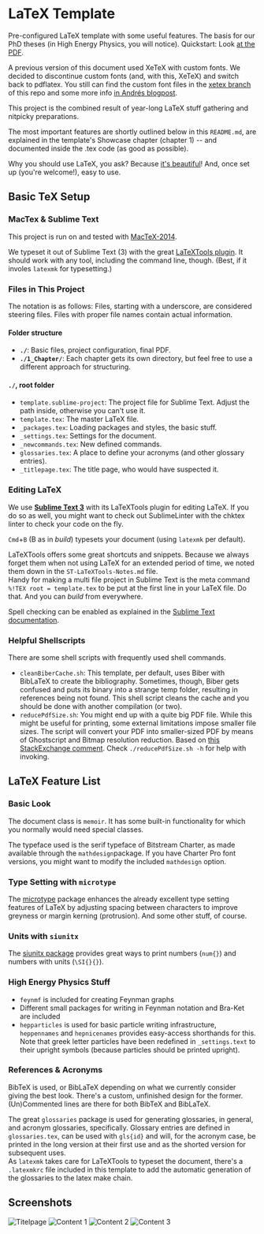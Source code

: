 # LaTeX Template

Pre-configured LaTeX template with some useful features. The basis for our PhD theses (in High Energy Physics, you will notice). Quickstart: Look [at the PDF](https://github.com/Nepomuk/LaTeX-Template/blob/master/template.pdf).

A previous version of this document used XeTeX with custom fonts. We decided to discontinue custom fonts (and, with this, XeTeX) and switch back to pdflatex. You still can find the custom font files in the [xetex branch](https://github.com/Nepomuk/LaTeX-Template/tree/xetex) of this repo and some more info [in Andrés blogpost](http://drlog.andregoerres.de/use-truetype-fonts-with-latex/).

This project is the combined result of year-long LaTeX stuff gathering and nitpicky preparations.

The most important features are shortly outlined below in this `README.md`, are explained in the template's Showcase chapter (chapter 1) -- and documented inside the .tex code (as good as possible).

Why you should use LaTeX, you ask? Because [it's beautiful](http://nitens.org/taraborelli/latex)! And, once set up (you're welcome!), easy to use.


## Basic TeX Setup
### MacTex & Sublime Text
This project is run on and tested with [MacTeX-2014](http://tug.org/mactex/).

We typeset it out of Sublime Text (3) with the great [LaTeXTools plugin](https://github.com/SublimeText/LaTeXTools). It should work with any tool, including the command line, though. (Best, if it involes `latexmk` for typesetting.)

### Files in This Project
The notation is as follows: Files, starting with a underscore, are considered steering files. Files with proper file names contain actual information.

#### Folder structure
* **`./`**: Basic files, project configuration, final PDF.
* **`./1_Chapter/`**: Each chapter gets its own directory, but feel free to use a different approach for structuring.


#### `./`, root folder
* `template.sublime-project`: The project file for Sublime Text. Adjust the path inside, otherwise you can't use it.
* `template.tex`: The master LaTeX file.
* `_packages.tex`: Loading packages and styles, the basic stuff.
* `_settings.tex`: Settings for the document.
* `_newcommands.tex`: New defined commands.
* `glossaries.tex`: A place to define your acronyms (and other glossary entries).
* `_titlepage.tex`: The title page, who would have suspected it.



### Editing LaTeX

We use **[Sublime Text 3](http://www.sublimetext.com/)** with its LaTeXTools plugin for editing LaTeX. If you do so as well, you might want to check out SublimeLinter with the chktex linter to check your code on the fly.

`Cmd`+`B` (B as in *build*) typesets your document (using `latexmk` per default).

LaTeXTools offers some great shortcuts and snippets. Because we always forget them when not using LaTeX for an extended period of time, we noted them down in the `ST-LaTeXTools-Notes.md` file.  
Handy for making a multi file project in Sublime Text is the meta command `%!TEX root = template.tex` to be put at the first line in your LaTeX file. Do that. And you can *build* from everywhere.

Spell checking can be enabled as explained in the [Sublime Text documentation](http://www.sublimetext.com/docs/2/spell_checking.html).

### Helpful Shellscripts
There are some shell scripts with frequently used shell commands.
* `cleanBiberCache.sh`: This template, per default, uses Biber with BibLaTeX to create the bibliography. Sometimes, though, Biber gets confused and puts its binary into a strange temp folder, resulting in references being not found. This shell script cleans the cache and you should be done with another compilation (or two).
* `reducePdfSize.sh`: You might end up with a quite big PDF file. While this might be useful for printing, some external limitations impose smaller file sizes. The script will convert your PDF into smaller-sized PDF by means of Ghostscript and Bitmap resolution reduction. Based on [this StackExchange comment](http://tex.stackexchange.com/a/41273/56326). Check `./reducePdfSize.sh -h` for help with invoking.

## LaTeX Feature List

### Basic Look
The document class is `memoir`. It has some built-in functionality for which you normally would need special classes.

The typeface used is the serif typeface of Bitstream Charter, as made available through the `mathdesign`package. If you have Charter Pro font versions, you might want to modify the included `mathdesign` option.

### Type Setting with `microtype`
The [microtype](http://ctan.org/tex-archive/macros/latex/contrib/microtype) package enhances the already excellent type setting features of LaTeX by adjusting spacing between characters to improve greyness or margin kerning (protrusion). And some other stuff, of course.

### Units with `siunitx`
The [siunitx package](http://www.ctan.org/pkg/siunitx) provides great ways to print numbers (`num{}`) and numbers with units (`\SI{}{}`).

### High Energy Physics Stuff
* `feynmf` is included for creating Feynman graphs
* Different small packages for writing in Feynman notation and Bra-Ket are included
* `hepparticles` is used for basic particle writing infrastructure, `heppennames` and `hepnicenames` provides easy-access shorthands for this. Note that greek letter particles have been redefined in `_settings.text` to their upright symbols (because particles should be printed upright).

### References & Acronyms
BibTeX is used, or BibLaTeX depending on what we currently consider giving the best look. There's a custom, unfinished design for the former.  
(Un)Commented lines are there for both BibTeX and BibLaTeX.

The great `glossaries` package is used for generating glossaries, in general, and acronym glossaries, specifically. Glossary entries are defined in `glossaries.tex`, can be used with `gls{id}` and will, for the acronym case, be printed in the long version at their first use and as the shorted version for subsequent uses.  
As `latexmk` takes care for LaTeXTools to typeset the document, there's a `.latexmkrc` file included in this template to add the automatic generation of the glossaries to the latex make chain.


## Screenshots
![Titelpage](https://raw.githubusercontent.com/Nepomuk/LaTeX-Template/master/exampleimages/template-0-shrunk.png "Titelpage")
![Content 1](https://raw.githubusercontent.com/Nepomuk/LaTeX-Template/master/exampleimages/template-4-shrunk.png "Content 1")
![Content 2](https://raw.githubusercontent.com/Nepomuk/LaTeX-Template/master/exampleimages/template-5-shrunk.png "Content 2")
![Content 3](https://raw.githubusercontent.com/Nepomuk/LaTeX-Template/master/exampleimages/template-6-shrunk.png "Content 4")
